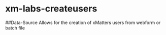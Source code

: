 # xm-labs-createusers
##Data-Source 
Allows for the creation of xMatters users from webform or batch file
